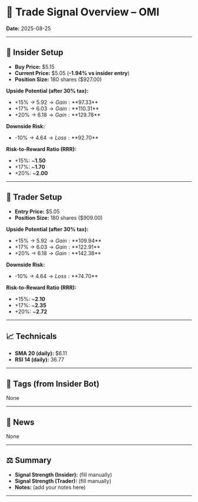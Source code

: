 
# 📝 Trade Signal Overview – OMI

**Date:** 2025-08-25

---

## 👤 Insider Setup
- **Buy Price:** $5.15
- **Current Price:** $5.05 (**-1.94% vs insider entry**)
- **Position Size:** 180 shares ($927.00)

**Upside Potential (after 30% tax):**
- +15% → $5.92 → Gain: **$97.33**
- +17% → $6.03 → Gain: **$110.31**
- +20% → $6.18 → Gain: **$129.78**

**Downside Risk:**
- -10% → $4.64 → Loss: **$92.70**

**Risk-to-Reward Ratio (RRR):**
- +15%: ~**1.50**
- +17%: ~**1.70**
- +20%: ~**2.00**

---

## 💸 Trader Setup
- **Entry Price:** $5.05
- **Position Size:** 180 shares ($909.00)

**Upside Potential (after 30% tax):**
- +15% → $5.92 → Gain: **$109.94**
- +17% → $6.03 → Gain: **$122.91**
- +20% → $6.18 → Gain: **$142.38**

**Downside Risk:**
- -10% → $4.64 → Loss: **$74.70**

**Risk-to-Reward Ratio (RRR):**
- +15%: ~**2.10**
- +17%: ~**2.35**
- +20%: ~**2.72**

---

## 📈 Technicals
- **SMA 20 (daily):** $6.11
- **RSI 14 (daily):** 36.77

---

## 🧩 Tags (from Insider Bot)
None

---

## 📢 News
None

---

## ⚖️ Summary
- **Signal Strength (Insider):** (fill manually)
- **Signal Strength (Trader):** (fill manually)
- **Notes:** (add your notes here)

---
